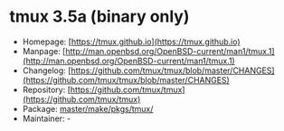 # tmux 3.5a (binary only)
 - Homepage: [https://tmux.github.io](https://tmux.github.io)
 - Manpage: [http://man.openbsd.org/OpenBSD-current/man1/tmux.1](http://man.openbsd.org/OpenBSD-current/man1/tmux.1)
 - Changelog: [https://github.com/tmux/tmux/blob/master/CHANGES](https://github.com/tmux/tmux/blob/master/CHANGES)
 - Repository: [https://github.com/tmux/tmux](https://github.com/tmux/tmux)
 - Package: [master/make/pkgs/tmux/](https://github.com/Freetz-NG/freetz-ng/tree/master/make/pkgs/tmux/)
 - Maintainer: -

